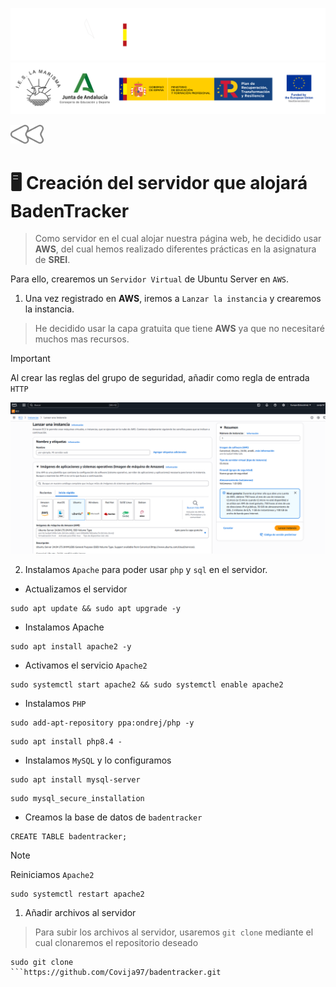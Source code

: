 ![](https://raw.githubusercontent.com/jcorvid509/.resGen/9cf65965f880c39d5e634d73522a6d656c4ea501/_bannerD.png#gh-dark-mode-only)
![](https://raw.githubusercontent.com/jcorvid509/.resGen/9cf65965f880c39d5e634d73522a6d656c4ea501/_bannerL.png#gh-light-mode-only)

<a href="/.md/readme.md"><img src="https://raw.githubusercontent.com/jcorvid509/.resGen/9cf65965f880c39d5e634d73522a6d656c4ea501/_back.svg" height="30"></a>

# 🖥 Creación del servidor que alojará BadenTracker

> Como servidor en el cual alojar nuestra página web, he decidido usar **AWS**, del cual hemos realizado diferentes prácticas en la asignatura de **SREI**.

Para ello, crearemos un `Servidor Virtual` de Ubuntu Server en `AWS`.

1. Una vez registrado en **AWS**, iremos a `Lanzar la instancia` y crearemos la instancia.

> He decidido usar la capa gratuita que tiene **AWS** ya que no necesitaré muchos mas recursos.

> [!IMPORTANT]  
> Al crear las reglas del grupo de seguridad, añadir como regla de entrada `HTTP`

![](img/100.png)

2. Instalamos `Apache` para poder usar `php` y `sql` en el servidor.

- Actualizamos el servidor

```
sudo apt update && sudo apt upgrade -y
```

- Instalamos Apache

```
sudo apt install apache2 -y
```

- Activamos el servicio `Apache2`

```
sudo systemctl start apache2 && sudo systemctl enable apache2
```

- Instalamos `PHP`

```
sudo add-apt-repository ppa:ondrej/php -y
```

```
sudo apt install php8.4 -
```

- Instalamos `MySQL` y lo configuramos

```
sudo apt install mysql-server
```

```
sudo mysql_secure_installation
```

  - Creamos la base de datos de `badentracker`

```
CREATE TABLE badentracker;
```

> [!NOTE]  
> Reiniciamos `Apache2`
> ```
> sudo systemctl restart apache2
> ```

1. Añadir archivos al servidor

> Para subir los archivos al servidor, usaremos `git clone` mediante el cual clonaremos el repositorio deseado

```
sudo git clone 
```https://github.com/Covija97/badentracker.git